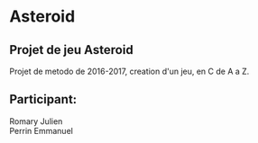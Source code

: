 # Asteroid

## Projet de jeu Asteroid
  Projet de metodo de 2016-2017, creation d'un jeu, en C de A a Z.
## Participant:
  Romary Julien </br>
  Perrin Emmanuel
